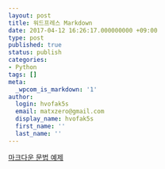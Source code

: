 ```yaml
---
layout: post
title: 워드프레스 Markdown
date: 2017-04-12 16:26:17.000000000 +09:00
type: post
published: true
status: publish
categories:
- Python
tags: []
meta:
  _wpcom_is_markdown: '1'
author:
  login: hvofak5s
  email: matxzero@gmail.com
  display_name: hvofak5s
  first_name: ''
  last_name: ''
---
```

<p><a href="https://en.support.wordpress.com/markdown-quick-reference/" target="_blank">마크다운 문법 예제</a></p>
